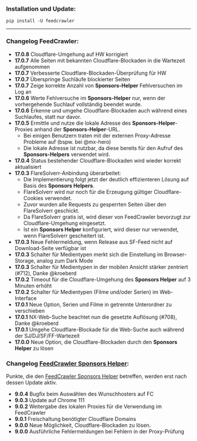 ### Installation und Update:

`pip install -U feedcrawler`

---

### Changelog FeedCrawler:

- **17.0.8** Cloudflare-Umgehung auf HW korrigiert
- **17.0.7** Alle Seiten mit bekannten Cloudflare-Blockaden in die Wartezeit aufgenommen
- **17.0.7** Verbesserte Cloudflare-Blockaden-Überprüfung für HW
- **17.0.7** Überspringe Suchläufe blockierter Seiten
- **17.0.7** Zeige korrekte Anzahl von **Sponsors-Helper** Fehlversuchen im Log an
- **17.0.6** Werte Fehlversuche im **Sponsors-Helper** nur, wenn der vorhergehende Suchlauf vollständig beendet wurde.
- **17.0.6** Erkenne und umgehe Cloudflare-Blockaden auch während eines Suchlaufes, statt nur davor.
- **17.0.5** Ermittle und nutze die lokale Adresse des **Sponsors-Helper**-Proxies anhand der **Sponsors-Helper**-URL.
  - Bei einigen Benutzern traten mit der externen Proxy-Adresse Probleme auf (bspw. bei @mx-hero)
  - Die lokale Adresse ist nutzbar, da diese bereits für den Aufruf des **Sponsors-Helpers** verwendet wird.
- **17.0.4** Status bestehender Cloudflare-Blockaden wird wieder korrekt aktualisiert
- **17.0.3** FlareSolverr-Anbindung überarbeitet:
  - Die Implementierung folgt jetzt der deutlich effizienteren Lösung auf Basis des **Sponsors Helpers**.
  - FlareSolverr wird nur noch für die Erzeugung gültiger Cloudflare-Cookies verwendet.
  - Zuvor wurden alle Requests zu gesperrten Seiten über den FlareSolverr geschickt.
  - Da FlareSolverr gratis ist, wird dieser von FeedCrawler bevorzugt zur Cloudflare-Umgehung eingesetzt.
  - Ist ein **Sponsors Helper** konfiguriert, wird dieser nur verwendet, wenn FlareSolverr gescheitert ist.
- **17.0.3** Neue Fehlermeldung, wenn Release aus SF-Feed nicht auf Download-Seite verfügbar ist 
- **17.0.3** Schalter für Medientypen merkt sich die Einstellung im Browser-Storage, analog zum Dark Mode
- **17.0.3** Schalter für Medientypen in der mobilen Ansicht stärker zentriert (#712), Danke @kroeberd
- **17.0.2** Timeout für die Cloudflare-Umgehung des **Sponsors Helper** auf 3 Minuten erhöht
- **17.0.2** Schalter für Medientypen (Filme und/oder Serien) im Web-Interface
- **17.0.1** Neue Option, Serien und Filme in getrennte Unterordner zu verschieben
- **17.0.1** NX-Web-Suche beachtet nun die gesetzte Auflösung (#708), Danke @kroeberd
- **17.0.1** Umgehe Cloudflare-Blockade für die Web-Suche auch während der SJ/DJ/SF/FF-Wartezeit
- **17.0.0** Neue Option, die Cloudflare-Blockaden durch den **Sponsors Helper** zu lösen

### Changelog [FeedCrawler Sponsors Helper](https://github.com/rix1337/FeedCrawler/wiki/5.-FeedCrawler-Sponsors-Helper):

Punkte, die den [FeedCrawler Sponsors Helper](https://github.com/rix1337/RSScrawler/wiki/5.-FeedCrawler-Sponsors-Helper)
betreffen, werden erst nach dessen Update aktiv.

- **9.0.4** Bugfix beim Auswählen des Wunschhosters auf FC
- **9.0.3** Update auf Chrome 111
- **9.0.2** Weitergabe des lokalen Proxies für die Verwendung im FeedCrawler
- **9.0.1** Freischaltung benötigter Cloudflare Domains
- **9.0.0** Neue Möglichkeit, Cloudflare-Blockaden zu lösen.
- **9.0.0** Ausführliche Fehlermeldungen bei Fehlern in der Proxy-Prüfung
